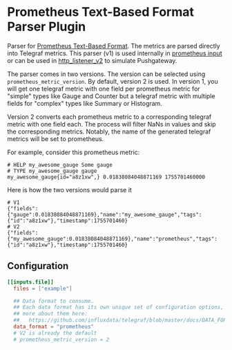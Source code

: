 # Prometheus Text-Based Format Parser Plugin

Parser for [Prometheus Text-Based Format][]. The metrics are parsed directly into Telegraf metrics.
This parser (v1) is used internally in [prometheus input](/plugins/inputs/prometheus) or can be used in
[http_listener_v2](/plugins/inputs/http_listener_v2) to simulate Pushgateway.

The parser comes in two versions. The version can be selected using `prometheus_metric_version`.
By default, version 2 is used.
In version 1, you will get one telegraf metric with one field per prometheus metric
for "simple" types like Gauge and Counter but a telegraf metric with
multiple fields for "complex" types like Summary or Histogram.

Version 2 converts each prometheus metric to a corresponding telegraf metric
with one field each. The process will filter NaNs in values and skip
the corresponding metrics. Notably, the name of the generated telegraf metrics
will be set to prometheus.

For example, consider this prometheus metric:

```
# HELP my_awesome_gauge Some gauge
# TYPE my_awesome_gauge gauge
my_awesome_gauge{id="a8z1xw",} 0.01838084048871169 1755701460000
```

Here is how the two versions would parse it

```
# V1
{"fields":{"gauge":0.01838084048871169},"name":"my_awesome_gauge","tags":{"id":"a8z1xw"},"timestamp":1755701460}
# V2
{"fields":{"my_awesome_gauge":0.01838084048871169},"name":"prometheus","tags":{"id":"a8z1xw"},"timestamp":1755701460}
```


[Prometheus Text-Based Format]: https://prometheus.io/docs/instrumenting/exposition_formats/#text-based-format

## Configuration

```toml
[[inputs.file]]
  files = ["example"]

  ## Data format to consume.
  ## Each data format has its own unique set of configuration options, read
  ## more about them here:
  ##   https://github.com/influxdata/telegraf/blob/master/docs/DATA_FORMATS_INPUT.md
  data_format = "prometheus"
  # V2 is already the default
  # prometheus_metric_version = 2 

```
